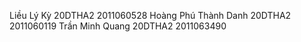 Liều Lý Kỳ	           	20DTHA2		2011060528
Hoàng Phú Thành Danh	  20DTHA2		2011060119
Trần Minh Quang	        20DTHA2		2011063490


